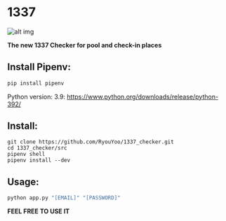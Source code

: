 # 1337
![alt img](https://www.42.fr/images/1337.jpg)

**The new 1337 Checker for pool and check-in places**

## Install Pipenv:

```python
pip install pipenv
```
Python version: 3.9: https://www.python.org/downloads/release/python-392/

## Install:

```
git clone https://github.com/RyouYoo/1337_checker.git
cd 1337_checker/src
pipenv shell
pipenv install --dev
```

## Usage:

```python
python app.py "[EMAIL]" "[PASSWORD]"
```

**FEEL FREE TO USE IT**
